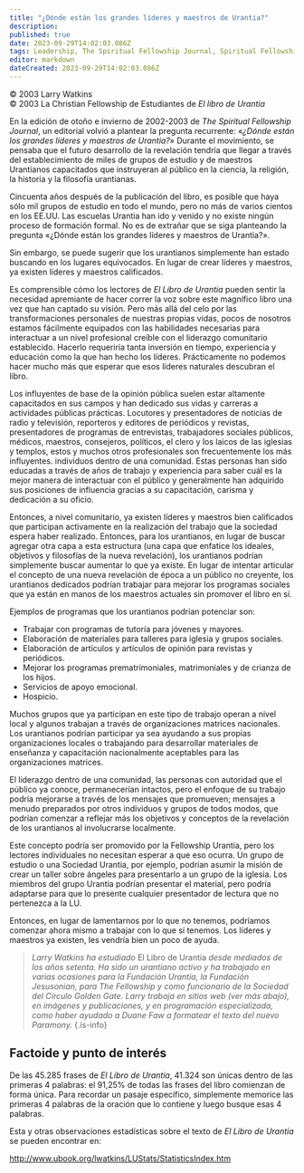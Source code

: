 ```yaml
---
title: "¿Dónde están los grandes líderes y maestros de Urantia?"
description: 
published: true
date: 2023-09-29T14:02:03.086Z
tags: Leadership, The Spiritual Fellowship Journal, Spiritual Fellowship, article
editor: markdown
dateCreated: 2023-09-29T14:02:03.086Z
---
```


<p class="v-card v-sheet theme--light grey lighten-3 px-2">© 2003 Larry Watkins<br>© 2003 La Christian Fellowship de Estudiantes de <i>El libro de Urantia</i></p>


En la edición de otoño e invierno de 2002-2003 de _The Spiritual Fellowship Journal_, un editorial volvió a plantear la pregunta recurrente: «_¿Dónde están los grandes líderes y maestros de Urantia?_» Durante el movimiento, se pensaba que el futuro desarrollo de la revelación tendría que llegar a través del establecimiento de miles de grupos de estudio y de maestros Urantianos capacitados que instruyeran al público en la ciencia, la religión, la historia y la filosofía urantianas.

Cincuenta años después de la publicación del libro, es posible que haya sólo mil grupos de estudio en todo el mundo, pero no más de varios cientos en los EE.UU. Las escuelas Urantia han ido y venido y no existe ningún proceso de formación formal. No es de extrañar que se siga planteando la pregunta «¿Dónde están los grandes líderes y maestros de Urantia?».

Sin embargo, se puede sugerir que los urantianos simplemente han estado buscando en los lugares equivocados. En lugar de crear líderes y maestros, ya existen líderes y maestros calificados.

Es comprensible cómo los lectores de _El Libro de Urantia_ pueden sentir la necesidad apremiante de hacer correr la voz sobre este magnífico libro una vez que han captado su visión. Pero más allá del celo por las transformaciones personales de nuestras propias vidas, pocos de nosotros estamos fácilmente equipados con las habilidades necesarias para interactuar a un nivel profesional creíble con el liderazgo comunitario establecido. Hacerlo requeriría tanta inversión en tiempo, experiencia y educación como la que han hecho los líderes. Prácticamente no podemos hacer mucho más que esperar que esos líderes naturales descubran el libro.

Los influyentes de base de la opinión pública suelen estar altamente capacitados en sus campos y han dedicado sus vidas y carreras a actividades públicas prácticas. Locutores y presentadores de noticias de radio y televisión, reporteros y editores de periódicos y revistas, presentadores de programas de entrevistas, trabajadores sociales públicos, médicos, maestros, consejeros, políticos, el clero y los laicos de las iglesias y templos, estos y muchos otros profesionales son frecuentemente los más influyentes. individuos dentro de una comunidad. Estas personas han sido educadas a través de años de trabajo y experiencia para saber cuál es la mejor manera de interactuar con el público y generalmente han adquirido sus posiciones de influencia gracias a su capacitación, carisma y dedicación a su oficio.

Entonces, a nivel comunitario, ya existen líderes y maestros bien calificados que participan activamente en la realización del trabajo que la sociedad espera haber realizado. Entonces, para los urantianos, en lugar de buscar agregar otra capa a esta estructura (una capa que enfatice los ideales, objetivos y filosofías de la nueva revelación), los urantianos podrían simplemente buscar aumentar lo que ya existe. En lugar de intentar articular el concepto de una nueva revelación de época a un público no creyente, los urantianos dedicados podrían trabajar para mejorar los programas sociales que ya están en manos de los maestros actuales sin promover el libro en sí.

Ejemplos de programas que los urantianos podrían potenciar son:
- Trabajar con programas de tutoría para jóvenes y mayores.
- Elaboración de materiales para talleres para iglesia y grupos sociales.
- Elaboración de artículos y artículos de opinión para revistas y periódicos.
- Mejorar los programas prematrimoniales, matrimoniales y de crianza de los hijos.
- Servicios de apoyo emocional.
- Hospicio.

Muchos grupos que ya participan en este tipo de trabajo operan a nivel local y algunos trabajan a través de organizaciones matrices nacionales. Los urantianos podrían participar ya sea ayudando a sus propias organizaciones locales o trabajando para desarrollar materiales de enseñanza y capacitación nacionalmente aceptables para las organizaciones matrices.

El liderazgo dentro de una comunidad, las personas con autoridad que el público ya conoce, permanecerían intactos, pero el enfoque de su trabajo podría mejorarse a través de los mensajes que promueven; mensajes a menudo preparados por otros individuos y grupos de todos modos, que podrían comenzar a reflejar más los objetivos y conceptos de la revelación de los urantianos al involucrarse localmente.

Este concepto podría ser promovido por la Fellowship Urantia, pero los lectores individuales no necesitan esperar a que eso ocurra. Un grupo de estudio o una Sociedad Urantia, por ejemplo, podrían asumir la misión de crear un taller sobre ángeles para presentarlo a un grupo de la iglesia. Los miembros del grupo Urantia podrían presentar el material, pero podría adaptarse para que lo presente cualquier presentador de lectura que no pertenezca a la LU.

Entonces, en lugar de lamentarnos por lo que no tenemos, podríamos comenzar ahora mismo a trabajar con lo que sí tenemos. Los líderes y maestros ya existen, les vendría bien un poco de ayuda.

> _Larry Watkins ha estudiado_ El Libro de Urantia _desde mediados de los años setenta. Ha sido un urantiano activo y ha trabajado en varias ocasiones para la Fundación Urantia, la Fundación Jesusonian, para The Fellowship y como funcionario de la Sociedad del Círculo Golden Gate. Larry trabaja en sitios web (ver más abajo), en imágenes y publicaciones, y en programación especializada, como haber ayudado a Duane Faw a formatear el texto del nuevo Paramony._
{.is-info}

## Factoide y punto de interés

De las 45.285 frases de _El Libro de Urantia_, 41.324 son únicas dentro de las primeras 4 palabras: el 91,25% de todas las frases del libro comienzan de forma única. Para recordar un pasaje específico, simplemente memorice las primeras 4 palabras de la oración que lo contiene y luego busque esas 4 palabras.

Esta y otras observaciones estadísticas sobre el texto de _El Libro de Urantia_ se pueden encontrar en:

http://www.ubook.org/lwatkins/LUStats/StatisticsIndex.htm

